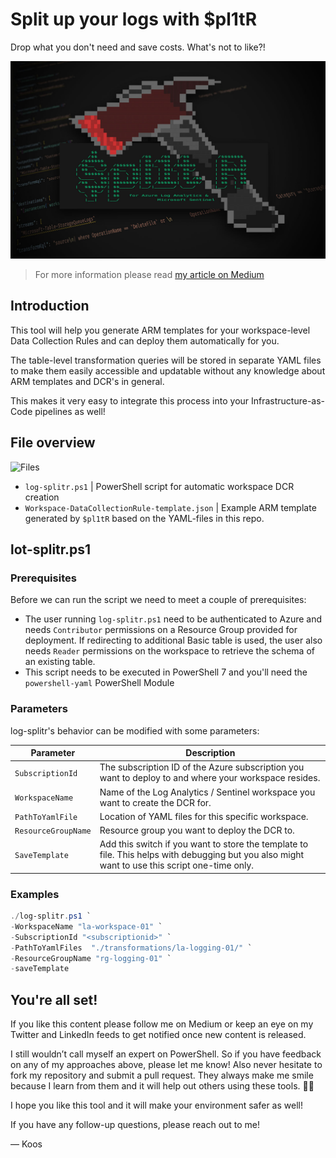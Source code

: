 # Split up your logs with $pl1tR
Drop what you don't need and save costs. What's not to like?!

![SplitR logo](.images/splitr-logo.jpg)

> For more information please read [my article on Medium]()

## Introduction

This tool will help you generate ARM templates for your workspace-level Data Collection Rules and can deploy them automatically for you.

The table-level transformation queries will be stored in separate YAML files to make them easily accessible and updatable without any knowledge about ARM templates and DCR's in general.

This makes it very easy to integrate this process into your Infrastructure-as-Code pipelines as well!

## File overview

![Files](.images/files.png)

* `log-splitr.ps1` | PowerShell script for automatic workspace DCR creation
* `Workspace-DataCollectionRule-template.json` | Example ARM template generated by `$pl1tR` based on the YAML-files in this repo.

## lot-splitr.ps1

### Prerequisites

Before we can run the script we need to meet a couple of prerequisites:

* The user running `log-splitr.ps1` need to be authenticated to Azure and needs `Contributor` permissions on a Resource Group provided for deployment. If redirecting to additional Basic table is used, the user also needs `Reader` permissions on the workspace to retrieve the schema of an existing table.
* This script needs to be executed in PowerShell 7 and you'll need the `powershell-yaml` PowerShell Module

### Parameters

log-splitr's behavior can be modified with some parameters:

| Parameter | Description |
| --- | --- |
| `SubscriptionId` | The subscription ID of the Azure subscription you want to deploy to and where your workspace resides. |
| `WorkspaceName` | Name of the Log Analytics / Sentinel workspace you want to create the DCR for. |
| `PathToYamlFile` | Location of YAML files for this specific workspace. |
| `ResourceGroupName` | Resource group you want to deploy the DCR to. |
| `SaveTemplate` | Add this switch if you want to store the template to file. This helps with debugging but you also might want to use this script one-time only. |

### Examples

```PowerShell
./log-splitr.ps1 `
-WorkspaceName "la-workspace-01" `
-SubscriptionId "<subscriptionid>" `
-PathToYamlFiles  "./transformations/la-logging-01/" `
-ResourceGroupName "rg-logging-01" `
-saveTemplate
```

## You're all set!

If you like this content please follow me on Medium or keep an eye on my Twitter and LinkedIn feeds to get notified once new content is released.

I still wouldn’t call myself an expert on PowerShell. So if you have feedback on any of my approaches above, please let me know! Also never hesitate to fork my repository and submit a pull request. They always make me smile because I learn from them and it will help out others using these tools. 👌🏻

I hope you like this tool and it will make your environment safer as well!

If you have any follow-up questions, please reach out to me!

— Koos
